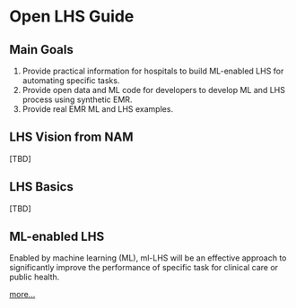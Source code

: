 # Open LHS Guide

## Main Goals

1. Provide practical information for hospitals to build ML-enabled LHS for automating specific tasks.
2. Provide open data and ML code for developers to develop ML and LHS process using synthetic EMR. 
3. Provide real EMR ML and LHS examples.

## LHS Vision from NAM
[TBD]

## LHS Basics
[TBD]

## ML-enabled LHS

Enabled by machine learning (ML), ml-LHS will be an effective approach to significantly improve the performance of specific task for clinical care or public health. 

[more...](ml-lhs/index.md)


